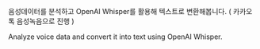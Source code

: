 음성데이터를 분석하고 OpenAI Whisper를 활용해 텍스트로 변환해봅니다. ( 카카오톡 음성녹음으로 진행 )

Analyze voice data and convert it into text using OpenAI Whisper.

